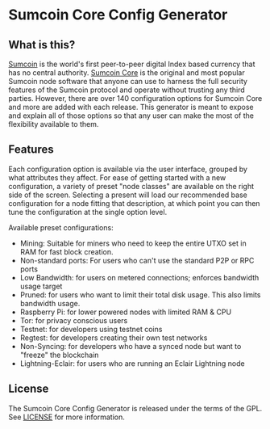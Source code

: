 # Sumcoin Core Config Generator



What is this?
-------------

[Sumcoin](https://sumcoin.org/) is the world's first peer-to-peer digital Index based currency that has no central authority.
[Sumcoin Core](https://sumcoincore.org) is the original and most popular Sumcoin node software that anyone can use
to harness the full security features of the Sumcoin protocol and operate without trusting any third parties. However,
there are over 140 configuration options for Sumcoin Core and more are added with each release. This generator is meant
to expose and explain all of those options so that any user can make the most of the flexibility available to them.

Features
--------

Each configuration option is available via the user interface, grouped by what attributes they affect. For ease of
getting started with a new configuration, a variety of preset "node classes" are available on the right side of the
screen. Selecting a present will load our recommended base configuration for a node fitting that description, at which
point you can then tune the configuration at the single option level.

Available preset configurations:

* Mining: Suitable for miners who need to keep the entire UTXO set in RAM for fast block creation.
* Non-standard ports: For users who can't use the standard P2P or RPC ports
* Low Bandwidth: for users on metered connections; enforces bandwidth usage target
* Pruned: for users who want to limit their total disk usage. This also limits bandwidth usage.
* Raspberry Pi: for lower powered nodes with limited RAM & CPU
* Tor: for privacy conscious users
* Testnet: for developers using testnet coins
* Regtest: for developers creating their own test networks
* Non-Syncing: for developers who have a synced node but want to "freeze" the blockchain
* Lightning-Eclair: for users who are running an Eclair Lightning node

License
-------

The Sumcoin Core Config Generator is released under the terms of the GPL. See [LICENSE](LICENSE) for more information.
